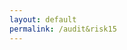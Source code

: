 ```yaml
---
layout: default
permalink: /audit&risk15
---
```


<script type="text/javascript">document.write("<scr"+"ipt type=\"text/javascript\" src=\"//www.surveygizmo.com/s3/polljs/2279816-FWQL8USL9LKQ660N3CU6R6HYQUHPS4?cookie="+document.cookie.match(/sg-response-2279816/gi)+"\"></scr"+"ipt>");</script>
